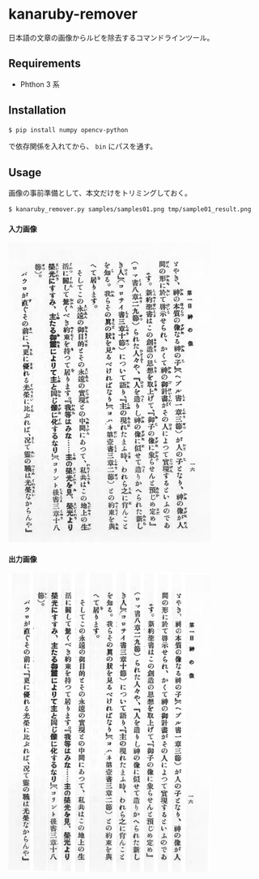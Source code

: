 # kanaruby-remover

日本語の文章の画像からルビを除去するコマンドラインツール。

## Requirements

+ Phthon 3 系

## Installation

```sh
$ pip install numpy opencv-python
```

で依存関係を入れてから、 `bin` にパスを通す。

## Usage

画像の事前準備として、本文だけをトリミングしておく。

```sh
$ kanaruby_remover.py samples/samples01.png tmp/sample01_result.png
```

#### 入力画像

<img src="./samples/sample01.png" width="400">

#### 出力画像

<img src="./samples/sample01_result.png" width="400">
